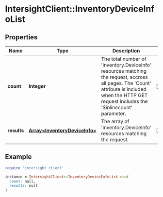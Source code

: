# IntersightClient::InventoryDeviceInfoList

## Properties

| Name | Type | Description | Notes |
| ---- | ---- | ----------- | ----- |
| **count** | **Integer** | The total number of &#39;inventory.DeviceInfo&#39; resources matching the request, accross all pages. The &#39;Count&#39; attribute is included when the HTTP GET request includes the &#39;$inlinecount&#39; parameter. | [optional] |
| **results** | [**Array&lt;InventoryDeviceInfo&gt;**](InventoryDeviceInfo.md) | The array of &#39;inventory.DeviceInfo&#39; resources matching the request. | [optional] |

## Example

```ruby
require 'intersight_client'

instance = IntersightClient::InventoryDeviceInfoList.new(
  count: null,
  results: null
)
```

